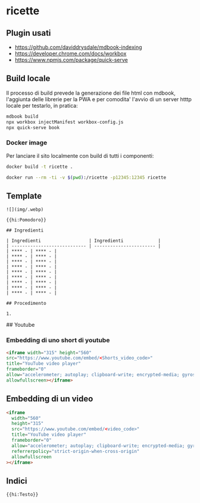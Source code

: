 # ricette

## Plugin usati

- https://github.com/daviddrysdale/mdbook-indexing
- https://developer.chrome.com/docs/workbox
- https://www.npmjs.com/package/quick-serve

## Build locale

Il processo di build prevede la generazione dei file html con mdbook, l'aggiunta delle librerie per la PWA e per comodita' l'avvio di un server htttp locale per testarlo, in pratica:

```bash
mdbook build
npx workbox injectManifest workbox-config.js
npx quick-serve book
```

### Docker image

Per lanciare il sito localmente con build di tutti i componenti:

```bash
docker build -t ricette .

docker run --rm -ti -v $(pwd):/ricette -p12345:12345 ricette
```

## Template

```
![](img/.webp)

{{hi:Pomodoro}}

## Ingredienti

| Ingredienti                  | Ingredienti             |
| ---------------------------- | ----------------------- |
| **** - | **** - |
| **** - | **** - |
| **** - | **** - |
| **** - | **** - |
| **** - | **** - |
| **** - | **** - |
| **** - | **** - |
| **** - | **** - |
| **** - | **** - |

## Procedimento

1. 

```

## Youtube

### Embedding di uno short di youtube

```html
<iframe width="315" height="560"
src="https://www.youtube.com/embed/<Shorts_video_code>"
title="YouTube video player"
frameborder="0"
allow="accelerometer; autoplay; clipboard-write; encrypted-media; gyroscope; picture-in-picture; web-share"
allowfullscreen></iframe>
```

## Embedding di un video

```html
<iframe
  width="560"
  height="315"
  src="https://www.youtube.com/embed/<video_code>"
  title="YouTube video player"
  frameborder="0"
  allow="accelerometer; autoplay; clipboard-write; encrypted-media; gyroscope; picture-in-picture; web-share"
  referrerpolicy="strict-origin-when-cross-origin"
  allowfullscreen
></iframe>
```


## Indici

`{{hi:Testo}}`
